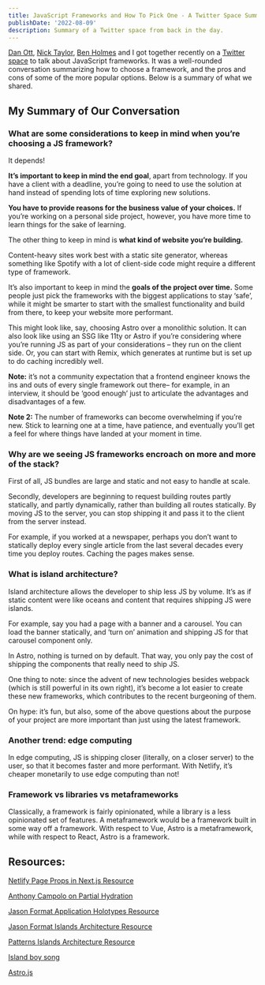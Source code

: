 ```yaml
---
title: JavaScript Frameworks and How To Pick One - A Twitter Space Summary
publishDate: '2022-08-09'
description: Summary of a Twitter space from back in the day.
---
```


[Dan Ott](https://www.dtott.com/), [Nick Taylor](https://www.twitch.tv/nickytonline), [Ben Holmes](https://bholmes.dev/) and I got together recently on a [Twitter space](https://twitter.com/CerchieLucia/status/1562506344363483138) to talk about JavaScript frameworks. It was a well-rounded conversation summarizing how to choose a framework, and the pros and cons of some of the more popular options. Below is a summary of what we shared.

## My Summary of Our Conversation

### What are some considerations to keep in mind when you’re choosing a JS framework?

It depends!

**It’s important to keep in mind the end goal**, apart from technology. If you have a client with a deadline, you’re going to need to use the solution at hand instead of spending lots of time exploring new solutions.

**You have to provide reasons for the business value of your choices.** If you’re working on a personal side project, however, you have more time to learn things for the sake of learning.

The other thing to keep in mind is **what kind of website you’re building.**

Content-heavy sites work best with a static site generator, whereas something like Spotify with a lot of client-side code might require a different type of framework.

It’s also important to keep in mind the **goals of the project over time.** Some people just pick the frameworks with the biggest applications to stay ‘safe’, while it might be smarter to start with the smallest functionality and build from there, to keep your website more performant.

This might look like, say, choosing Astro over a monolithic solution. It can also look like using an SSG like 11ty or Astro if you’re considering where you’re running JS as part of your considerations – they run on the client side. Or, you can start with Remix, which generates at runtime but is set up to do caching incredibly well.

**Note:** it’s not a community expectation that a frontend engineer knows the ins and outs of every single framework out there– for example, in an interview, it should be ‘good enough’ just to articulate the advantages and disadvantages of a few.

**Note 2:** The number of frameworks can become overwhelming if you’re new. Stick to learning one at a time, have patience, and eventually you’ll get a feel for where things have landed at your moment in time.

### Why are we seeing JS frameworks encroach on more and more of the stack?

First of all, JS bundles are large and static and not easy to handle at scale.

Secondly, developers are beginning to request building routes partly statically, and partly dynamically, rather than building all routes statically. By moving JS to the server, you can stop shipping it and pass it to the client from the server instead.

For example, if you worked at a newspaper, perhaps you don’t want to statically deploy every single article from the last several decades every time you deploy routes. Caching the pages makes sense.

### What is island architecture?

Island architecture allows the developer to ship less JS by volume. It’s as if static content were like oceans and content that requires shipping JS were islands.

For example, say you had a page with a banner and a carousel. You can load the banner statically, and ‘turn on’ animation and shipping JS for that carousel component only.

In Astro, nothing is turned on by default. That way, you only pay the cost of shipping the components that really need to ship JS.

One thing to note: since the advent of new technologies besides webpack (which is still powerful in its own right), it’s become a lot easier to create these new frameworks, which contributes to the recent burgeoning of them.

On hype: it’s fun, but also, some of the above questions about the purpose of your project are more important than just using the latest framework.

### Another trend: edge computing

In edge computing, JS is shipping closer (literally, on a closer server) to the user, so that it becomes faster and more performant. With Netlify, it’s cheaper monetarily to use edge computing than not!

### Framework vs libraries vs metaframeworks

Classically, a framework is fairly opinionated, while a library is a less opinionated set of features. A metaframework would be a framework built in some way off a framework. With respect to Vue, Astro is a metaframework, while with respect to React, Astro is a framework.

## Resources:

[Netlify Page Props in Next.js Resource](https://www.netlify.com/blog/rewrite-html-transform-page-props-in-nextjs/?utm_campaign=devex-san&utm_source=whitep4nth3r-blog&utm_term=nextjs-advanced-middleware&utm_content=link-to-original)

[Anthony Campolo on Partial Hydration](https://ajcwebdev.com/what-is-partial-hydration-and-why-is-everyone-talking-about-it)

[Jason Format Application Holotypes Resource](https://jasonformat.com/application-holotypes/)

[Jason Format Islands Architecture Resource](https://jasonformat.com/islands-architecture/)

[Patterns Islands Architecture Resource](https://www.patterns.dev/posts/islands-architecture/)

[Island boy song](https://www.youtube.com/watch?v=e_Cv9TMZW2U)

[Astro.js](https://astro.build/)